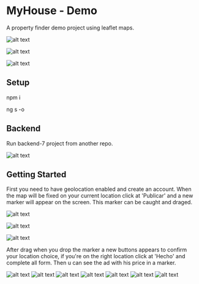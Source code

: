 # MyHouse - Demo

A property finder demo project using leaflet maps. 

![alt text](https://github.com/IsmaelSabri/angular-front/blob/master/Register_sequence_diagram.png?raw=true)

![alt text](https://github.com/IsmaelSabri/angular-front/blob/master/Login_sequence_diagram.png?raw=true)

![alt text](https://github.com/IsmaelSabri/angular-front/blob/master/Use_case_diagram.png?raw=true)

## Setup

npm i

ng s -o

## Backend

Run backend-7 project from another repo.

![alt text](https://github.com/IsmaelSabri/angular-front/blob/master/Main_diagram.png?raw=true)

## Getting Started

First you need to have geolocation enabled and create an account. When the map will be fixed on your current location click at 'Publicar' and a new marker will appear on the screen. This marker can be caught and draged.

![alt text](https://github.com/IsmaelSabri/angular-front/blob/master/1.caption.png?raw=true)

![alt text](https://github.com/IsmaelSabri/angular-front/blob/master/2.caption.png?raw=true)

![alt text](https://github.com/IsmaelSabri/angular-front/blob/master/3.caption.png?raw=true)

After drag when you drop the marker a new buttons appears to confirm your location choice, if you're on the right location click at 'Hecho' and complete all form. Then u can see the ad with his price in a marker.

![alt text](https://github.com/IsmaelSabri/angular-front/blob/master/form1.png?raw=true)
![alt text](https://github.com/IsmaelSabri/angular-front/blob/master/form2.png?raw=true)
![alt text](https://github.com/IsmaelSabri/angular-front/blob/master/map1.png?raw=true)
![alt text](https://github.com/IsmaelSabri/angular-front/blob/master/map2.png?raw=true)
![alt text](https://github.com/IsmaelSabri/angular-front/blob/master/ad1.png?raw=true)
![alt text](https://github.com/IsmaelSabri/angular-front/blob/master/ad2.png?raw=true)
![alt text](https://github.com/IsmaelSabri/angular-front/blob/master/ad3.png?raw=true)



